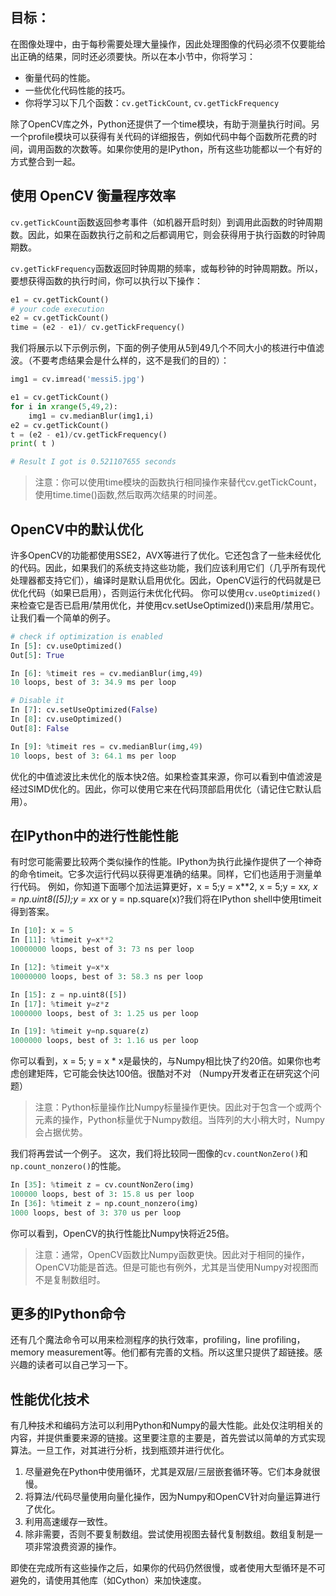 ## 目标：
在图像处理中，由于每秒需要处理大量操作，因此处理图像的代码必须不仅要能给出正确的结果，同时还必须要快。所以在本小节中，你将学习：
- 衡量代码的性能。
- 一些优化代码性能的技巧。
- 你将学习以下几个函数：`cv.getTickCount`, `cv.getTickFrequency`

除了OpenCV库之外，Python还提供了一个time模块，有助于测量执行时间。另一个profile模块可以获得有关代码的详细报告，例如代码中每个函数所花费的时间，调用函数的次数等。如果你使用的是IPython，所有这些功能都以一个有好的方式整合到一起。

## 使用 OpenCV 衡量程序效率
`cv.getTickCount`函数返回参考事件（如机器开启时刻）到调用此函数的时钟周期数。因此，如果在函数执行之前和之后都调用它，则会获得用于执行函数的时钟周期数。

`cv.getTickFrequency`函数返回时钟周期的频率，或每秒钟的时钟周期数。所以，要想获得函数的执行时间，你可以执行以下操作：

```python
e1 = cv.getTickCount()
# your code execution
e2 = cv.getTickCount()
time = (e2 - e1)/ cv.getTickFrequency()
```

我们将展示以下示例示例，下面的例子使用从5到49几个不同大小的核进行中值滤波。（不要考虑结果会是什么样的，这不是我们的目的）：

```python
img1 = cv.imread('messi5.jpg')

e1 = cv.getTickCount()
for i in xrange(5,49,2):
    img1 = cv.medianBlur(img1,i)
e2 = cv.getTickCount()
t = (e2 - e1)/cv.getTickFrequency()
print( t )

# Result I got is 0.521107655 seconds
```

> 注意：你可以使用time模块的函数执行相同操作来替代cv.getTickCount，使用time.time()函数,然后取两次结果的时间差。

## OpenCV中的默认优化
许多OpenCV的功能都使用SSE2，AVX等进行了优化。它还包含了一些未经优化的代码。因此，如果我们的系统支持这些功能，我们应该利用它们（几乎所有现代处理器都支持它们），编译时是默认启用优化。因此，OpenCV运行的代码就是已优化代码（如果已启用），否则运行未优化代码。 你可以使用`cv.useOptimized()`来检查它是否已启用/禁用优化，并使用cv.setUseOptimized())来启用/禁用它。让我们看一个简单的例子。

```python
# check if optimization is enabled
In [5]: cv.useOptimized()
Out[5]: True

In [6]: %timeit res = cv.medianBlur(img,49)
10 loops, best of 3: 34.9 ms per loop

# Disable it
In [7]: cv.setUseOptimized(False)
In [8]: cv.useOptimized()
Out[8]: False

In [9]: %timeit res = cv.medianBlur(img,49)
10 loops, best of 3: 64.1 ms per loop
```

优化的中值滤波比未优化的版本快2倍。如果检查其来源，你可以看到中值滤波是经过SIMD优化的。因此，你可以使用它来在代码顶部启用优化（请记住它默认启用）。

## 在IPython中的进行性能性能

有时您可能需要比较两个类似操作的性能。IPython为执行此操作提供了一个神奇的命令timeit。它多次运行代码以获得更准确的结果。同样，它们也适用于测量单行代码。
例如，你知道下面哪个加法运算更好，x = 5;y = x**2, x = 5;y = x*x, x = np.uint8([5]);y = x*x or y = np.square(x)?我们将在IPython shell中使用timeit得到答案。

```python
In [10]: x = 5
In [11]: %timeit y=x**2
10000000 loops, best of 3: 73 ns per loop

In [12]: %timeit y=x*x
10000000 loops, best of 3: 58.3 ns per loop

In [15]: z = np.uint8([5])
In [17]: %timeit y=z*z
1000000 loops, best of 3: 1.25 us per loop

In [19]: %timeit y=np.square(z)
1000000 loops, best of 3: 1.16 us per loop
```

你可以看到，x = 5; y = x * x是最快的，与Numpy相比快了约20倍。如果你也考虑创建矩阵，它可能会快达100倍。很酷对不对 （Numpy开发者正在研究这个问题）

>注意：Python标量操作比Numpy标量操作更快。因此对于包含一个或两个元素的操作，Python标量优于Numpy数组。当阵列的大小稍大时，Numpy会占据优势。

我们将再尝试一个例子。 这次，我们将比较同一图像的`cv.countNonZero()`和`np.count_nonzero()`的性能。
```python
In [35]: %timeit z = cv.countNonZero(img)
100000 loops, best of 3: 15.8 us per loop
In [36]: %timeit z = np.count_nonzero(img)
1000 loops, best of 3: 370 us per loop
```

你可以看到，OpenCV的执行性能比Numpy快将近25倍。

> 注意：通常，OpenCV函数比Numpy函数更快。因此对于相同的操作，OpenCV功能是首选。但是可能也有例外，尤其是当使用Numpy对视图而不是复制数组时。

## 更多的IPython命令
还有几个魔法命令可以用来检测程序的执行效率，profiling，line profiling，memory measurement等。他们都有完善的文档。所以这里只提供了超链接。感兴趣的读者可以自己学习一下。

## 性能优化技术
有几种技术和编码方法可以利用Python和Numpy的最大性能。此处仅注明相关的内容，并提供重要来源的链接。这里要注意的主要是，首先尝试以简单的方式实现算法。一旦工作，对其进行分析，找到瓶颈并进行优化。

1. 尽量避免在Python中使用循环，尤其是双层/三层嵌套循环等。它们本身就很慢。
2. 将算法/代码尽量使用向量化操作，因为Numpy和OpenCV针对向量运算进行了优化。
3. 利用高速缓存一致性。
4. 除非需要，否则不要复制数组。尝试使用视图去替代复制数组。数组复制是一项非常浪费资源的操作。

即使在完成所有这些操作之后，如果你的代码仍然很慢，或者使用大型循环是不可避免的，请使用其他库（如Cython）来加快速度。
